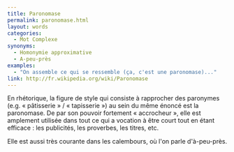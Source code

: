 ```yaml
---
title: Paronomase
permalink: paronomase.html
layout: words
categories:
  - Mot Complexe
synonyms:
  - Homonymie approximative
  - A-peu-près
examples:
  - "On assemble ce qui se ressemble (ça, c'est une paronomase)..."
link: http://fr.wikipedia.org/wiki/Paronomase
---
```


En rhétorique, la figure de style qui consiste à rapprocher des paronymes (e.g. « pâtisserie » / « tapisserie ») au sein du même énoncé est la paronomase. De par son pouvoir fortement « accrocheur », elle est amplement utilisée dans tout ce qui a vocation à être court tout en étant efficace : les publicités, les proverbes, les titres, etc.

Elle est aussi très courante dans les calembours, où l'on parle d'à-peu-près.
